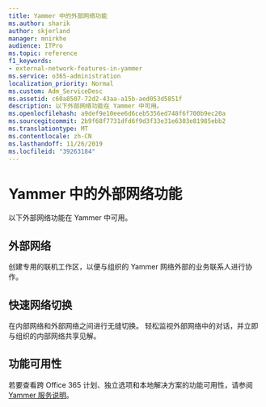 ```yaml
---
title: Yammer 中的外部网络功能
ms.author: sharik
author: skjerland
manager: mnirkhe
audience: ITPro
ms.topic: reference
f1_keywords:
- external-network-features-in-yammer
ms.service: o365-administration
localization_priority: Normal
ms.custom: Adm_ServiceDesc
ms.assetid: c60a8507-72d2-43aa-a15b-aed053d5851f
description: 以下外部网络功能在 Yammer 中可用。
ms.openlocfilehash: a9def9e10eee6d6ceb5356ed748f6f700b9ec20a
ms.sourcegitcommit: 2b9f68f7731dfd6f9d3f33e31e6303e81985ebb2
ms.translationtype: MT
ms.contentlocale: zh-CN
ms.lasthandoff: 11/26/2019
ms.locfileid: "39263184"
---
```

# <a name="external-network-features-in-yammer"></a>Yammer 中的外部网络功能

以下外部网络功能在 Yammer 中可用。
  
## <a name="external-networks"></a>外部网络

创建专用的联机工作区，以便与组织的 Yammer 网络外部的业务联系人进行协作。
  
## <a name="fast-network-switching"></a>快速网络切换

在内部网络和外部网络之间进行无缝切换。 轻松监视外部网络中的对话，并立即与组织的内部网络共享见解。
  
## <a name="feature-availability"></a>功能可用性

若要查看跨 Office 365 计划、独立选项和本地解决方案的功能可用性，请参阅[Yammer 服务说明](yammer-service-description.md)。
